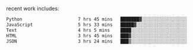 
<!--<img width="1415" height="100" alt="blu" src="https://github.com/rdsilva01/rdsilva01/assets/101207588/deb060e5-d035-4f09-b511-e3f50605b207">-->

<!-- \> Enthusiastic about developing and building solutions <br>
\> Computer Science and Engineering @ UBI -->

<!-- <a href="https://www.rodrigosilva.live/">personal website</a> 🏁 -->

<!-- ![](https://komarev.com/ghpvc/?username=rdsilva01) -->

recent work includes:
<!--START_SECTION:waka-->

```txt
Python                     7 hrs 45 mins   ███████▓░░░░░░░░░░░░░░░░░   30.85 %
JavaScript                 5 hrs 33 mins   █████▓░░░░░░░░░░░░░░░░░░░   22.12 %
Text                       4 hrs 5 mins    ████░░░░░░░░░░░░░░░░░░░░░   16.31 %
HTML                       3 hrs 45 mins   ███▓░░░░░░░░░░░░░░░░░░░░░   14.97 %
JSON                       3 hrs 24 mins   ███▒░░░░░░░░░░░░░░░░░░░░░   13.58 %
```

<!--END_SECTION:waka-->

